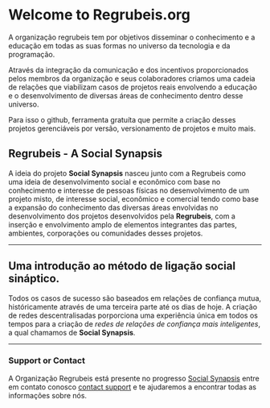 # Welcome to Regrubeis.org

A organização regrubeis tem por objetivos disseminar o conhecimento e a educação em todas as suas formas no universo da tecnologia e da programação. 

Através da integração da comunicação e dos incentivos proporcionados pelos membros da organização e seus colaboradores criamos uma cadeia de relações que viabilizam casos de projetos reais envolvendo a educação e o desenvolvimento de diversas áreas de conhecimento dentro desse universo.

Para isso o github, ferramenta gratuíta que permite a criação desses projetos gerenciáveis por versão, versionamento de projetos e muito mais.


## Regrubeis - A Social Synapsis

A ideia do projeto **Social Synapsis** nasceu junto com a Regrubeis como uma ideia de desenvolvimento social e econômico com base no conhecimento e interesse de pessoas físicas no desenvolvimento de um projeto misto, de interesse social, econômico e comercial tendo como base a expansão do conhecimento das diversas áreas envolvidas no desenvolvimento dos projetos desenvolvidos pela **Regrubeis**, com a inserção e envolvimento amplo de elementos integrantes das partes, ambientes, corporações ou comunidades desses projetos. 

***

## Uma introdução ao método de ligação social sináptico.

Todos os casos de sucesso são baseados em relações de confiança mutua, históricamente através de uma terceira parte até os dias de hoje. A criação de redes descentralisadas porporciona uma experiência única em todos os tempos para a criação de _redes de relações de confiança mais inteligentes_, a qual chamamos de **Social Synapsis**.




***



### Support or Contact

A Organização Regrubeis está presente no progresso [Social Synapsis](https://www.regrubeis.com/) entre em contato conosco [contact support](https://www.regrubeis.com/contact) e te ajudaremos a encontrar todas as informações sobre nós.
